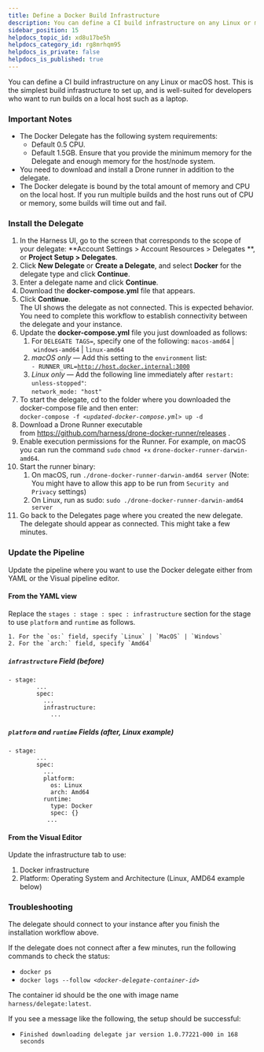 ```yaml
---
title: Define a Docker Build Infrastructure
description: You can define a CI build infrastructure on any Linux or macOS host. This is the simplest build infrastructure to set up and is well suited to developers who want to build on their laptops.
sidebar_position: 15
helpdocs_topic_id: xd8u17be5h
helpdocs_category_id: rg8mrhqm95
helpdocs_is_private: false
helpdocs_is_published: true
---
```


You can define a CI build infrastructure on any Linux or macOS host. This is the simplest build infrastructure to set up, and is well-suited for developers who want to run builds on a local host such as a laptop.

### Important Notes

* The Docker Delegate has the following system requirements:
	+ Default 0.5 CPU.
	+ Default 1.5GB. Ensure that you provide the minimum memory for the Delegate and enough memory for the host/node system.
* You need to download and install a Drone runner in addition to the delegate.
* The Docker delegate is bound by the total amount of memory and CPU on the local host. If you run multiple builds and the host runs out of CPU or memory, some builds will time out and fail.

### Install the Delegate

1. In the Harness UI, go to the screen that corresponds to the scope of your delegate: **Account Settings > Account Resources > Delegates **, or **Project Setup > Delegates**.
2. Click **New Delegate** or **Create a Delegate**, and select **Docker** for the delegate type and click **Continue**.
3. Enter a delegate name and click **Continue**.
4. Download the **docker-compose.yml** file that appears.
5. Click **Continue**.   
The UI shows the delegate as not connected. This is expected behavior. You need to complete this workflow to establish connectivity between the delegate and your instance.
6. Update the **docker-compose.yml** file you just downloaded as follows:
	1. For `DELEGATE TAGS=`, specify one of the following: `macos-amd64` | `windows-amd64` | `linux-amd64`
	2. *macOS only —* Add this setting to the `environment` list:  
	`- RUNNER_URL=`[`http://host.docker.internal:3000`](http://host.docker.internal:3000/)
	3. *Linux only —* Add the following line immediately after `restart: unless-stopped"`:  
	`network_mode: "host"`
7. To start the delegate, cd to the folder where you downloaded the docker-compose file and then enter:  
 `docker-compose -f <`*`updated-docker-compose.yml`*`> up -d`
8. Download a Drone Runner executable from <https://github.com/harness/drone-docker-runner/releases> .
9. Enable execution permissions for the Runner. For example, on macOS you can run the command `sudo` `chmod +x` `drone-docker-runner-darwin-amd64`.
10. Start the runner binary:
	1. On macOS, run `./drone-docker-runner-darwin-amd64 server` (Note: You might have to allow this app to be run from `Security and Privacy` settings)
	2. On Linux, run as sudo: `sudo ./drone-docker-runner-darwin-amd64 server`
11. Go back to the Delegates page where you created the new delegate. The delegate should appear as connected. This might take a few minutes.

### Update the Pipeline

Update the pipeline where you want to use the Docker delegate either from YAML or the Visual pipeline editor.

#### From the YAML view

  Replace the `stages : stage : spec : infrastructure` section for the stage to use `platform` and `runtime` as follows.
  
    1. For the `os:` field, specify `Linux` | `MacOS` | `Windows`
    2. For the `arch:` field, specify `Amd64`

##### `infrastructure` Field (*before*)

```
- stage:  
        ...  
        spec:  
          ...  
          infrastructure:  
            ...  

```
##### `platform` and `runtime` Fields (*after, Linux example*)

```
- stage:  
        ...  
        spec:  
          ...  
          platform:  
            os: Linux  
            arch: Amd64  
          runtime:  
            type: Docker  
            spec: {}  
           ...  

```

#### From the Visual Editor

Update the infrastructure tab to use:

1. Docker infrastructure
2. Platform: Operating System and Architecture (Linux, AMD64 example below)

### Troubleshooting

The delegate should connect to your instance after you finish the installation workflow above. 

If the delegate does not connect after a few minutes, run the following commands to check the status:

* `docker ps`
* `docker logs --follow <`*`docker-delegate-container-id`*`>`

The container id should be the one with image name `harness/delegate:latest`. 

If you see a message like the following, the setup should be successful:

* `Finished downloading delegate jar version 1.0.77221-000 in 168 seconds`

